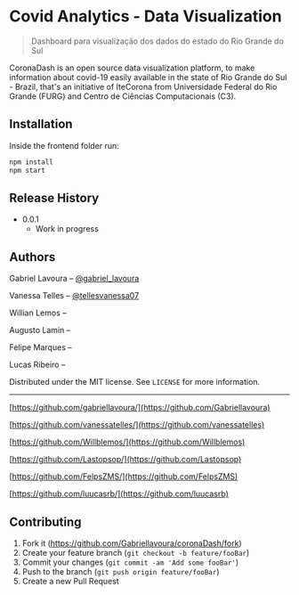 # Covid Analytics - Data Visualization

> Dashboard para visualização dos dados do estado do Rio Grande do Sul

CoronaDash is an open source data visualization platform, to make information about covid-19 easily available in the state of Rio Grande do Sul - Brazil, that's an initiative of IteCorona from Universidade Federal do Rio Grande (FURG) and Centro de Ciências Computacionais (C3).

## Installation
Inside the frontend folder run:
```sh
npm install 
npm start
```



## Release History

* 0.0.1
    * Work in progress

## Authors

Gabriel Lavoura – [@gabriel_lavoura](https://twitter.com/gabriel_lavoura)

Vanessa Telles – [@tellesvanessa07](https://twitter.com/tellesvanessa07)

Willian Lemos –

Augusto Lamin –

Felipe Marques –

Lucas Ribeiro –

Distributed under the MIT license. See ``LICENSE`` for more information.

---

[https://github.com/gabriellavoura/](https://github.com/Gabriellavoura)

[https://github.com/vanessatelles/](https://github.com/vanessatelles)

[https://github.com/Willblemos/](https://github.com/Willblemos)

[https://github.com/Lastopsop/](https://github.com/Lastopsop)

[https://github.com/FelpsZMS/](https://github.com/FelpsZMS)

[https://github.com/luucasrb/](https://github.com/luucasrb)

## Contributing

1. Fork it (<https://github.com/Gabriellavoura/coronaDash/fork>)
2. Create your feature branch (`git checkout -b feature/fooBar`)
3. Commit your changes (`git commit -am 'Add some fooBar'`)
4. Push to the branch (`git push origin feature/fooBar`)
5. Create a new Pull Request
